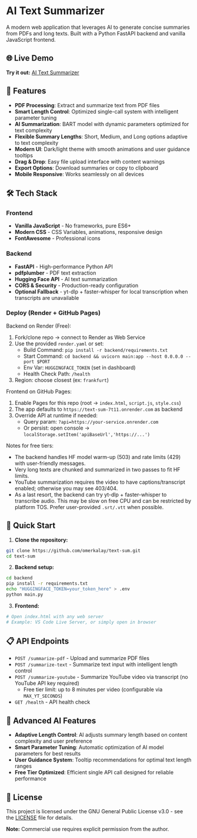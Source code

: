 # AI Text Summarizer 

A modern web application that leverages AI to generate concise summaries from PDFs and long texts. Built with a Python FastAPI backend and vanilla JavaScript frontend.

## 🌐 Live Demo

**Try it out:** [AI Text Summarizer](https://omerkalay.github.io/text-sum)

## 🚀 Features

- **PDF Processing**: Extract and summarize text from PDF files
- **Smart Length Control**: Optimized single-call system with intelligent parameter tuning
- **AI Summarization**: BART model with dynamic parameters optimized for text complexity
- **Flexible Summary Lengths**: Short, Medium, and Long options adaptive to text complexity
- **Modern UI**: Dark/light theme with smooth animations and user guidance tooltips
- **Drag & Drop**: Easy file upload interface with content warnings
- **Export Options**: Download summaries or copy to clipboard
- **Mobile Responsive**: Works seamlessly on all devices

## 🛠️ Tech Stack

### Frontend
- **Vanilla JavaScript** - No frameworks, pure ES6+
- **Modern CSS** - CSS Variables, animations, responsive design
- **FontAwesome** - Professional icons

### Backend
- **FastAPI** - High-performance Python API
- **pdfplumber** - PDF text extraction
- **Hugging Face API** - AI text summarization
- **CORS & Security** - Production-ready configuration
 - **Optional Fallback** - yt-dlp + faster-whisper for local transcription when transcripts are unavailable

### Deploy (Render + GitHub Pages)

Backend on Render (Free):

1. Fork/clone repo → connect to Render as Web Service
2. Use the provided `render.yaml` or set:
   - Build Command: `pip install -r backend/requirements.txt`
   - Start Command: `cd backend && uvicorn main:app --host 0.0.0.0 --port $PORT`
   - Env Var: `HUGGINGFACE_TOKEN` (set in dashboard)
   - Health Check Path: `/health`
3. Region: choose closest (ex: `frankfurt`)

Frontend on GitHub Pages:

1. Enable Pages for this repo (root → `index.html`, `script.js`, `style.css`)
2. The app defaults to `https://text-sum-7t11.onrender.com` as backend
3. Override API at runtime if needed:
   - Query param: `?api=https://your-service.onrender.com`
   - Or persist: open console → `localStorage.setItem('apiBaseUrl','https://...')`

Notes for free tiers:

- The backend handles HF model warm-up (503) and rate limits (429) with user-friendly messages.
- Very long texts are chunked and summarized in two passes to fit HF limits.
- YouTube summarization requires the video to have captions/transcript enabled; otherwise you may see 403/404.
 - As a last resort, the backend can try yt-dlp + faster-whisper to transcribe audio. This may be slow on free CPU and can be restricted by platform TOS. Prefer user-provided `.srt/.vtt` when possible.
## 🔧 Quick Start

1. **Clone the repository:**
```bash
git clone https://github.com/omerkalay/text-sum.git
cd text-sum
```

2. **Backend setup:**
```bash
cd backend
pip install -r requirements.txt
echo "HUGGINGFACE_TOKEN=your_token_here" > .env
python main.py
```

3. **Frontend:**
```bash
# Open index.html with any web server
# Example: VS Code Live Server, or simply open in browser
```

## 📋 API Endpoints

- `POST /summarize-pdf` - Upload and summarize PDF files
- `POST /summarize-text` - Summarize text input with intelligent length control
- `POST /summarize-youtube` - Summarize YouTube video via transcript (no YouTube API key required)
  - Free tier limit: up to 8 minutes per video (configurable via `MAX_YT_SECONDS`)
- `GET /health` - API health check

## 🧠 Advanced AI Features

- **Adaptive Length Control**: AI adjusts summary length based on content complexity and user preference
- **Smart Parameter Tuning**: Automatic optimization of AI model parameters for best results
- **User Guidance System**: Tooltip recommendations for optimal text length ranges
- **Free Tier Optimized**: Efficient single API call designed for reliable performance

## 📄 License

This project is licensed under the GNU General Public License v3.0 - see the [LICENSE](LICENSE) file for details.

**Note:** Commercial use requires explicit permission from the author.